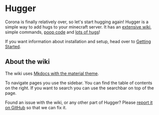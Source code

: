 # Hugger

Corona is finally relatively over, so let's start hugging again!
Hugger is a simple way to add hugs to your minecraft server. It has an [extensive wiki](https://erb3.github.io/hugger), simple commands, [poop code](https://github.com/Er3/Hugger) and [lots of hugs](https://erb3.github.io/hugger/assets/icon.png)!

If you want information about installation and setup, head over to [Getting Started](/Getting_Started).

## About the wiki

The wiki uses [Mkdocs with the material theme](https://squidfunk.github.io/mkdocs-material/).

To navigate pages you use the sidebar. You can find the table of contents on the right.
If you want to search you can use the searchbar on top of the page.

Found an issue with the wiki, or any other part of Hugger? Please [report it on GitHub](https://github.com/Erb3/Hugger/issues) so that we can fix it.